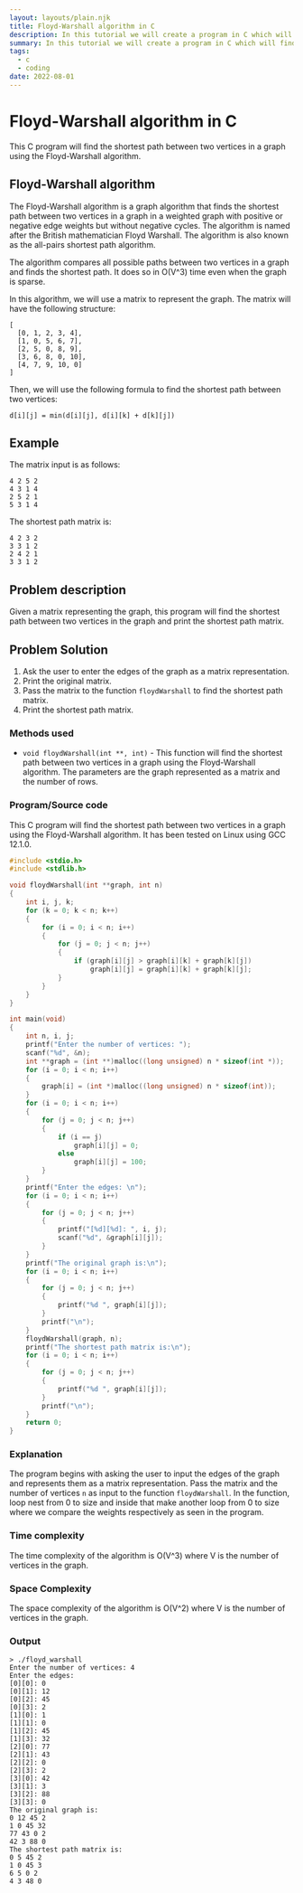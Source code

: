 ```yaml
---
layout: layouts/plain.njk
title: Floyd-Warshall algorithm in C
description: In this tutorial we will create a program in C which will find the shortest path between two vertices in a graph using the Floyd-Warshall algorithm.
summary: In this tutorial we will create a program in C which will find the shortest path between two vertices in a graph using the Floyd-Warshall algorithm.
tags:
  - c
  - coding
date: 2022-08-01
---
```


# Floyd-Warshall algorithm in C

This C program will find the shortest path between two vertices in a graph using the Floyd-Warshall algorithm.

## Floyd-Warshall algorithm

The Floyd-Warshall algorithm is a graph algorithm that finds the shortest path between two vertices in a graph in a weighted graph with positive or negative edge weights but without negative cycles. The algorithm is named after the British mathematician Floyd Warshall. The algorithm is also known as the all-pairs shortest path algorithm.

The algorithm compares all possible paths between two vertices in a graph and finds the shortest path. It does so in O(V^3) time even when the graph is sparse.

In this algorithm, we will use a matrix to represent the graph. The matrix will have the following structure:

```
[
  [0, 1, 2, 3, 4],
  [1, 0, 5, 6, 7],
  [2, 5, 0, 8, 9],
  [3, 6, 8, 0, 10],
  [4, 7, 9, 10, 0]
]
```

Then, we will use the following formula to find the shortest path between two vertices:

```
d[i][j] = min(d[i][j], d[i][k] + d[k][j])
```

## Example

The matrix input is as follows:

```
4 2 5 2 
4 3 1 4 
2 5 2 1 
5 3 1 4 
```

The shortest path matrix is:

```
4 2 3 2 
3 3 1 2 
2 4 2 1 
3 3 1 2 
```

## Problem description

Given a matrix representing the graph, this program will find the shortest path between two vertices in the graph and print the shortest path matrix.

## Problem Solution

1. Ask the user to enter the edges of the graph as a matrix representation.
2. Print the original matrix.
3. Pass the matrix to the function `floydWarshall` to find the shortest path matrix.
4. Print the shortest path matrix.

### Methods used

* `void floydWarshall(int **, int)` - This function will find the shortest path between two vertices in a graph using the Floyd-Warshall algorithm. The parameters are the graph represented as a matrix and the number of rows.

### Program/Source code

This C program will find the shortest path between two vertices in a graph using the Floyd-Warshall algorithm. It has been tested on Linux using GCC 12.1.0.

```c
#include <stdio.h>
#include <stdlib.h>

void floydWarshall(int **graph, int n)
{
    int i, j, k;
    for (k = 0; k < n; k++)
    {
        for (i = 0; i < n; i++)
        {
            for (j = 0; j < n; j++)
            {
                if (graph[i][j] > graph[i][k] + graph[k][j])
                    graph[i][j] = graph[i][k] + graph[k][j];
            }
        }
    }
}

int main(void)
{
    int n, i, j;
    printf("Enter the number of vertices: ");
    scanf("%d", &n);
    int **graph = (int **)malloc((long unsigned) n * sizeof(int *));
    for (i = 0; i < n; i++)
    {
        graph[i] = (int *)malloc((long unsigned) n * sizeof(int));
    }
    for (i = 0; i < n; i++)
    {
        for (j = 0; j < n; j++)
        {
            if (i == j)
                graph[i][j] = 0;
            else
                graph[i][j] = 100;
        }
    }
    printf("Enter the edges: \n");
    for (i = 0; i < n; i++)
    {
        for (j = 0; j < n; j++)
        {
            printf("[%d][%d]: ", i, j);
            scanf("%d", &graph[i][j]);
        }
    }
    printf("The original graph is:\n");
    for (i = 0; i < n; i++)
    {
        for (j = 0; j < n; j++)
        {
            printf("%d ", graph[i][j]);
        }
        printf("\n");
    }
    floydWarshall(graph, n);
    printf("The shortest path matrix is:\n");
    for (i = 0; i < n; i++)
    {
        for (j = 0; j < n; j++)
        {
            printf("%d ", graph[i][j]);
        }
        printf("\n");
    }
    return 0;
}
```
### Explanation

The program begins with asking the user to input the edges of the graph and represents them as a matrix representation. Pass the matrix and the number of vertices `n` as input to the function `floydWarshall`. In the function, loop nest from 0 to size and inside that make another loop from 0 to size where we compare the weights respectively as seen in the program.

### Time complexity

The time complexity of the algorithm is O(V^3) where V is the number of vertices in the graph.

### Space Complexity

The space complexity of the algorithm is O(V^2) where V is the number of vertices in the graph.

### Output

```
> ./floyd_warshall
Enter the number of vertices: 4
Enter the edges: 
[0][0]: 0
[0][1]: 12
[0][2]: 45
[0][3]: 2
[1][0]: 1
[1][1]: 0
[1][2]: 45
[1][3]: 32
[2][0]: 77
[2][1]: 43
[2][2]: 0
[2][3]: 2
[3][0]: 42
[3][1]: 3
[3][2]: 88
[3][3]: 0
The original graph is:
0 12 45 2 
1 0 45 32 
77 43 0 2 
42 3 88 0 
The shortest path matrix is:
0 5 45 2 
1 0 45 3 
6 5 0 2 
4 3 48 0 
```
